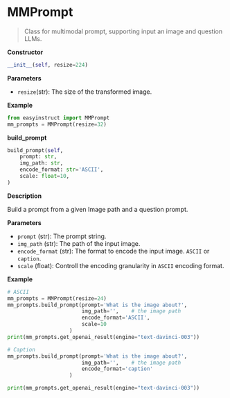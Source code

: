 # MMPrompt

> Class for multimodal prompt, supporting input an image and question LLMs.

**Constructor**

```python
__init__(self, resize=224)
```

**Parameters**

* `resize`(str): The size of the transformed image.

**Example**

```python
from easyinstruct import MMPrompt
mm_prompts = MMPrompt(resize=32)
```

**build\_prompt**

```python
build_prompt(self, 
    prompt: str,
    img_path: str,
    encode_format: str='ASCII',
    scale: float=10,
)
```

**Description**

Build a prompt from a given Image path and a question prompt.

**Parameters**

* `prompt` (str): The prompt string.
* `img_path` (str): The path of the input image.
* `encode_format` (str): The format to encode the input image. `ASCII` or `caption`.
* `scale` (float): Controll the encoding granularity in `ASCII` encoding format.


**Example**

```python
# ASCII
mm_prompts = MMPrompt(resize=24)
mm_prompts.build_prompt(prompt='What is the image about?',
                        img_path='',    # the image path
                        encode_format='ASCII',
                        scale=10
                    )
print(mm_prompts.get_openai_result(engine="text-davinci-003"))

# Caption
mm_prompts.build_prompt(prompt='What is the image about?',
                        img_path='',    # the image path
                        encode_format='caption'
                    )

print(mm_prompts.get_openai_result(engine="text-davinci-003"))
```
